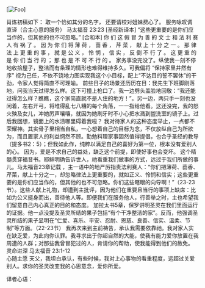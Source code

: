 [![Foo](https://drive.google.com/uc?id=0B0fmW_TsoVUOR1FGVUlkbWhqc2s)]

肖炼初稿如下： 取一个恰如其分的名字， 还要请校对姐妹费心了。
服务咏叹调     直译（合主心意的服务）
  马太福音 23:23
 [圣经新译本] “这些更重要的是你们应当作的，但其他的也不可忽略。”
[合和本] 你 们 这 假 冒 为 善 的 文 士 和 法 利 赛 人 有 祸 了 。 因 为 你 们 将 薄 荷 ， 茴 香 ， 芹 菜 ， 献 上 十 分 之 一 。 那 律 法 上 更 重 的 事 ， 就 是 公 义 ， 怜 悯 ， 信 实 ， 反 倒 不 行 了 。 这 更 重 的 是 你 们 当 行 的 ； 那 也 是 不 可 不 行 的 。
家务事没完没了。纵使我一刻不停地收拾屋子，整洁而有条理的情形也难得维持多久。可我偏将 “保持家里井然有序” 视为己任，不依不饶地力图实现我这个小目标，配上“不达目的誓不罢休”的干劲，令家人觉得简直不可理喻。
前些日子的场景还历历在目：我先生下班脚刚落地，问我当天过得怎么样。这下可撞上枪口了。我一边劈头盖脸地回敬：“我还能过得怎么样？瞧瞧，这个家简直就不是人住的地方！”。另一边，两只手一刻也没闲着，左右开弓，将堆得乱七八糟的每个角落，一一指给他看。这还没完，我的怒火殃及女儿，冲她厉声嚷嚷，就因为她刷牙时不小心把水溅到盥洗室的镜子上。过后我回想，镜面上的水渍哪里碍着我啦？
我对待家人的这种态度举止，一点都不荣耀神。其实骨子里相当自私，一心想着自己的目标为念，不仅放纵自己为所欲为，而且置家人的利益惘然不顾。勤勉料理家事固然值得提倡，也合乎圣经的教导（提多书2：5）；但我如此作，纯粹以满足自己的喜好为第一位，根本没有爱别人的心。 因为，爱是不求自己的益处，缺乏这个前提，即使好事也会变坏。
这个精髓贯穿福音书。耶稣明确告诉世人，祂看重我们做事的方式，远过于我们所做的事儿。马太福音23章记载 ，主一语中的地严厉指责法利赛人：“你们把薄荷、茴香、芹菜，献上十分之一，却忽略律法上更重要的，就如正义、怜悯和信实；这些更重要的是你们应当作的，但其他的也不可忽略。你们这些瞎眼的向导啊！”（23-23节）。这些人献上礼物，却遭到主批评，因为他们在重要且当行的事项上缺席：比如为公义挺身而出，善待他人等。即便我们在服务他人，行善举之时，主也希望我们留意自己内心真正的目的和态度。
加拉太书5章，保罗讲明圣灵在我们里面运行的证据。他一点没提及圣灵所结的果子包括“有个干净整洁的家”。反而，他强调圣灵所结的果子显明在“仁爱、喜乐、平安、忍耐、恩慈、良善、信实、温柔、节制”等方面。（22-23节）
我再次来到主前祷告，承认我需要依靠祂。我对家人实在缺乏爱，为此向你认罪。我寻求出于你超自然的大能，使我有能力爱你放置在我周遭的人群；对那些我曾冒犯过的人，肯请你的帮助，使我能得到他们的赦免。
灵命进深
马太福音 23:1-12 	
心随主愿
天父，我坦白承认，有些时候，我对上心事物的看重程度，远超过关爱别人。求你的圣灵改变我的心思意念，爱你所爱。

译者心语：


